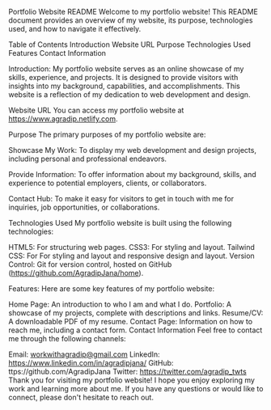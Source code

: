 Portfolio Website README
Welcome to my portfolio website! This README document provides an overview of my website, its purpose, technologies used, and how to navigate it effectively.

Table of Contents
Introduction
Website URL
Purpose
Technologies Used
Features
Contact Information

Introduction:
My portfolio website serves as an online showcase of my skills, experience, and projects. It is designed to provide visitors with insights into my background, capabilities, and accomplishments. This website is a reflection of my dedication to web development and design.

Website URL
You can access my portfolio website at https://www.agradip.netlify.com.

Purpose
The primary purposes of my portfolio website are:

Showcase My Work: To display my web development and design projects, including personal and professional endeavors.

Provide Information: To offer information about my background, skills, and experience to potential employers, clients, or collaborators.

Contact Hub: To make it easy for visitors to get in touch with me for inquiries, job opportunities, or collaborations.

Technologies Used
My portfolio website is built using the following technologies:

HTML5: For structuring web pages.
CSS3: For styling and layout.
Tailwind CSS: For For styling and layout and responsive design and layout.
Version Control: Git for version control, hosted on GitHub (https://github.com/AgradipJana/home).

Features:
Here are some key features of my portfolio website:

Home Page: An introduction to who I am and what I do.
Portfolio: A showcase of my projects, complete with descriptions and links.
Resume/CV: A downloadable PDF of my resume.
Contact Page: Information on how to reach me, including a contact form.
Contact Information
Feel free to contact me through the following channels:

Email: workwithagradip@gmail.com
LinkedIn: https://www.linkedin.com/in/agradipjana/
GitHub: ttps://github.com/AgradipJana
Twitter: https://twitter.com/agradip_twts
Thank you for visiting my portfolio website! I hope you enjoy exploring my work and learning more about me. If you have any questions or would like to connect, please don't hesitate to reach out.
